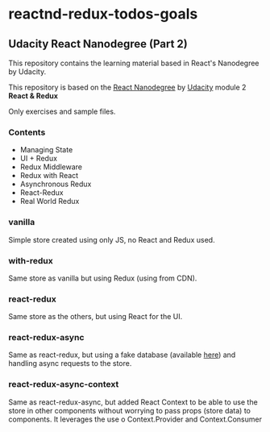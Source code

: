 # reactnd-redux-todos-goals

## Udacity React Nanodegree (Part 2)

This repository contains the learning material based in React's Nanodegree by Udacity.

This repository is based on the [React Nanodegree](https://www.udacity.com/course/react-nanodegree--nd019) by [Udacity](https://www.udacity.com/) module 2 **React & Redux**

Only exercises and sample files.

### Contents

- Managing State
- UI + Redux
- Redux Middleware
- Redux with React
- Asynchronous Redux
- React-Redux
- Real World Redux

### vanilla

Simple store created using only JS, no React and Redux used.

### with-redux

Same store as vanilla but using Redux (using from CDN).

### react-redux

Same store as the others, but using React for the UI.

### react-redux-async

Same as react-redux, but using a fake database (available [here](https://ui.dev/goals-todos-api/index.js)) and handling async requests to the store.

### react-redux-async-context

Same as react-redux-async, but added React Context to be able to use the store in other components without worrying to pass props (store data) to components.
It leverages the use o Context.Provider and Context.Consumer
